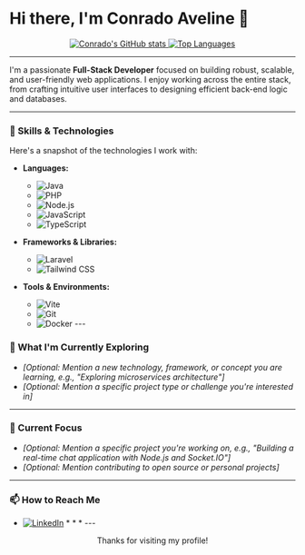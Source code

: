 # Hi there, I'm Conrado Aveline 👋

<p align="center">
  <a href="https://github.com/YOUR_GITHUB_USERNAME">
    <img src="https://github-readme-stats.vercel.app/api?username=YOUR_GITHUB_USERNAME&show_icons=true&theme=radical&hide_border=true&count_private=true" alt="Conrado's GitHub stats" />
  </a>
  <a href="https://github.com/YOUR_GITHUB_USERNAME">
    <img src="https://github-readme-stats.vercel.app/api/top-langs/?username=YOUR_GITHUB_USERNAME&layout=compact&theme=radical&hide_border=true&langs_count=8" alt="Top Languages" />
  </a>
</p>

---

I'm a passionate **Full-Stack Developer** focused on building robust, scalable, and user-friendly web applications. I enjoy working across the entire stack, from crafting intuitive user interfaces to designing efficient back-end logic and databases.

---

### 🚀 Skills & Technologies

Here's a snapshot of the technologies I work with:

* **Languages:**
    * ![Java](https://img.shields.io/badge/Java-%23ED8B00.svg?style=flat-square&logo=openjdk&logoColor=white)
    * ![PHP](https://img.shields.io/badge/PHP-%23777BB4.svg?style=flat-square&logo=php&logoColor=white)
    * ![Node.js](https://img.shields.io/badge/Node.js-%23339933.svg?style=flat-square&logo=node.js&logoColor=white)
    * ![JavaScript](https://img.shields.io/badge/JavaScript-%23F7DF1E.svg?style=flat-square&logo=javascript&logoColor=black)
    * ![TypeScript](https://img.shields.io/badge/TypeScript-%233178C6.svg?style=flat-square&logo=typescript&logoColor=white)

* **Frameworks & Libraries:**
    * ![Laravel](https://img.shields.io/badge/Laravel-%23FF2D20.svg?style=flat-square&logo=laravel&logoColor=white)
    * ![Tailwind CSS](https://img.shields.io/badge/Tailwind_CSS-%2306B6D4.svg?style=flat-square&logo=tailwind-css&logoColor=white)

* **Tools & Environments:**
    * ![Vite](https://img.shields.io/badge/Vite-%23646CFF.svg?style=flat-square&logo=vite&logoColor=white)
    * ![Git](https://img.shields.io/badge/Git-%23F05033.svg?style=flat-square&logo=git&logoColor=white)
    * ![Docker](https://img.shields.io/badge/Docker-%232496ED.svg?style=flat-square&logo=docker&logoColor=white) ---

### 🌱 What I'm Currently Exploring

* *[Optional: Mention a new technology, framework, or concept you are learning, e.g., "Exploring microservices architecture"]*
* *[Optional: Mention a specific project type or challenge you're interested in]*

---

### 🔭 Current Focus

* *[Optional: Mention a specific project you're working on, e.g., "Building a real-time chat application with Node.js and Socket.IO"]*
* *[Optional: Mention contributing to open source or personal projects]*

---

### 📫 How to Reach Me

* [![LinkedIn](https://img.shields.io/badge/LinkedIn-%230077B5.svg?style=flat-square&logo=linkedin&logoColor=white)](https://linkedin.com/in/YOUR_LINKEDIN_USERNAME) * * * ---

<p align="center">
  Thanks for visiting my profile!
</p>

